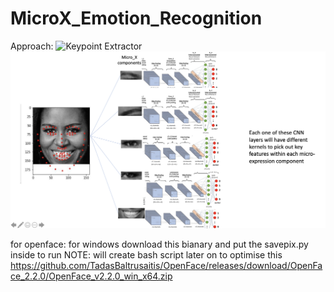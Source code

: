 # MicroX_Emotion_Recognition

Approach:
![Keypoint Extractor](res/MicroX_Emotion_Recognition/res/keypoint_extract.png)
![Model Overview](res/microX_overview.png)

for openface:
for windows download this bianary and put the savepix.py inside to run
NOTE: will create bash script later on to optimise this
https://github.com/TadasBaltrusaitis/OpenFace/releases/download/OpenFace_2.2.0/OpenFace_v2.2.0_win_x64.zip
